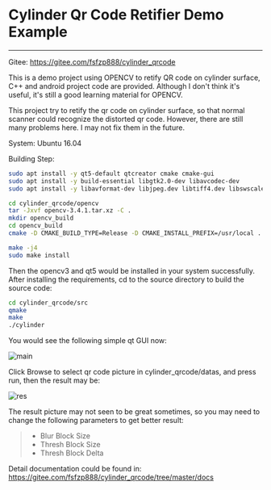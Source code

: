 # Cylinder Qr Code Retifier Demo Example

------

Gitee:
https://gitee.com/fsfzp888/cylinder_qrcode

This is a demo project using OPENCV to retify QR code on cylinder surface, C++ and android project code are provided. Although I don't think it's useful, it's still a good learning material for OPENCV.

This project try to retify the qr code on cylinder surface, so that normal scanner could recognize the distorted qr code. However, there are still many problems here. I may not fix them in the future.

System: Ubuntu 16.04

Building Step:

```bash
sudo apt install -y qt5-default qtcreator cmake cmake-gui
sudo apt install -y build-essential libgtk2.0-dev libavcodec-dev
sudo apt install -y libavformat-dev libjpeg.dev libtiff4.dev libswscale-dev libjasper-dev

cd cylinder_qrcode/opencv
tar -Jxvf opencv-3.4.1.tar.xz -C .
mkdir opencv_build
cd opencv_build
cmake -D CMAKE_BUILD_TYPE=Release -D CMAKE_INSTALL_PREFIX=/usr/local ../opencv-3.4.1

make -j4
sudo make install
```
Then the opencv3 and qt5 would be installed in your system successfully.
After installing the requirements, cd to the source directory to build the source code:
```bash
cd cylinder_qrcode/src
qmake
make
./cylinder
```

You would see the following simple qt GUI now:

![main](https://gitee.com/uploads/images/2018/0321/221444_59a3f48e_1256822.png "main.png")

Click Browse to select qr code picture in cylinder_qrcode/datas, and press run, then the result may be:

![res](https://gitee.com/uploads/images/2018/0321/221454_72fa7309_1256822.png "res.png")

The result picture may not seen to be great sometimes, so you may need to change the following parameters
to get better result:

> * Blur Block Size
> * Thresh Block Size
> * Thresh Block Delta

Detail documentation could be found in:
https://gitee.com/fsfzp888/cylinder_qrcode/tree/master/docs

